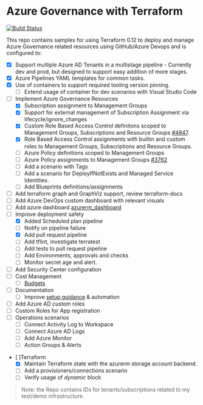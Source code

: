 # Azure Governance with Terraform

[![Build Status](https://dev.azure.com/rjfmachado/azuredemos/_apis/build/status/governance/release/azure.governance.envrelease?branchName=master)](https://dev.azure.com/rjfmachado/azuredemos/_build/latest?definitionId=60&branchName=master)

This repo contains samples for using Terraform 0.12 to deploy and manage Azure Governance related resources using GitHub/Azure Devops and is configured to:

* [x] Support multiple Azure AD Tenants in a multistage pipeline - Currently dev and prod, but designed to support easy addition of more stages.
* [x] Azure Pipelines YAML templates for common tasks.
* [x] Use of containers to support required tooling version pinning.
  * [ ] Extend usage of container for dev scenarios with Visual Studio Code
* [ ] Implement Azure Governance Resources
  * [x] Subscription assignment to Management Groups
  * [x] Support for external management of Subscription Assignment via lifecycle/ignore_changes
  * [x] Custom Role Based Access Control definitons scoped to Management Groups, Subscriptions and Resource Groups [#4847](https://github.com/terraform-providers/terraform-provider-azurerm/issues/4847).
  * [x] Role Based Access Control assignments with builtin and custom roles to Management Groups, Subscriptions and Resource Groups.
  * [ ] Azure Policy definitions scoped to Management Groups
  * [ ] Azure Policy assignments to Management Groups [#3762](https://github.com/terraform-providers/terraform-provider-azurerm/issues/3762)
  * [ ] Add a scenario with Tags
  * [ ] Add a scenario for DeployIfNotExists and Managed Service Identities.
  * [ ] Add Blueprints definitions/assignments
* [ ] Add terraform graph and GraphViz support, review terraform-docs
* [ ] Add Azure DevOps custom dashboard with relevant visuals
* [ ] Add azure dashboard [azurerm_dashboard](https://www.terraform.io/docs/providers/azurerm/r/dashboard.html)
* [ ] Improve deployment safety
  * [x] Added Scheduled plan pipeline
  * [ ] Notify on pipeline failure
  * [x] Add pull request pipeline
  * [ ] Add tflint, investigate terratest
  * [ ] Add tests to pull request pipeline
  * [ ] Add Environments, approvals and checks
  * [ ] Monitor secret age and alert.
* [ ] Add Security Center configuration
* [ ] Cost Management
  * [ ] [Budgets](https://github.com/terraform-providers/terraform-provider-azurerm/issues/2677)
* [ ] Documentation
  * [ ] Improve [setup guidance](docs/setup.md) & automation
* [ ] Add Azure AD custom roles
* [ ] Custom Roles for App registration
* [ ] Operations scenarios
  * [ ] Connect Activity Log to Workspace
  * [ ] Connect Azure AD Logs
  * [ ] Add Azure Monitor
  * [ ] Action Groups & Alerts
* [ ]Terraform
  * [x] Maintain Terraform state with the azurerm storage account backend.
  * [ ] Add a provisioners/connections scenario
  * [ ] Verify usage of *dynamic* block

> Note: the Repo contains IDs for tenants/subscriptions related to my test/demo infrastructure.
